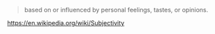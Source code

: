
> based on or influenced by personal feelings, tastes, or opinions.

https://en.wikipedia.org/wiki/Subjectivity

